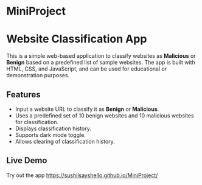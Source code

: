 # MiniProject

# Website Classification App

This is a simple web-based application to classify websites as **Malicious** or **Benign** based on a predefined list of sample websites. The app is built with HTML, CSS, and JavaScript, and can be used for educational or demonstration purposes.

## Features

- Input a website URL to classify it as **Benign** or **Malicious**.
- Uses a predefined set of 10 benign websites and 10 malicious websites for classification.
- Displays classification history.
- Supports dark mode toggle.
- Allows clearing of classification history.

## Live Demo

Try out the app https://sushilsayshello.github.io/MiniProject/ 


